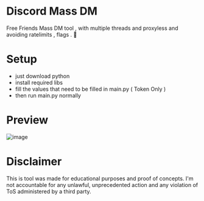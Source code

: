 # Discord Mass DM
Free Friends Mass DM tool , with multiple threads and proxyless and avoiding ratelimits , flags . 👀

# Setup 
* just download python 
* install required libs 
* fill the values that need to be filled in main.py ( Token Only ) 
* then run main.py normally 

# Preview 
![image](https://github.com/Exploited7/discord-mass-dm/assets/143853197/2a01ad69-30c9-4063-aaac-ef868ae7a0b9)

# Disclaimer
This is tool was made for educational purposes and proof of concepts. I'm not accountable for any unlawful, unprecedented action and any violation of ToS administered by a third party.
